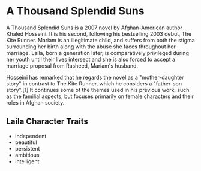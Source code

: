 # A Thousand Splendid Suns

A Thousand Splendid Suns is a 2007 novel by Afghan-American author Khaled Hosseini. It is his second, following his bestselling 2003 debut, The Kite Runner. Mariam is an illegitimate child, and suffers from both the stigma surrounding her birth along with the abuse she faces throughout her marriage. Laila, born a generation later, is comparatively privileged during her youth until their lives intersect and she is also forced to accept a marriage proposal from Rasheed, Mariam's husband.

Hosseini has remarked that he regards the novel as a "mother-daughter story" in contrast to The Kite Runner, which he considers a "father-son story".[1] It continues some of the themes used in his previous work, such as the familial aspects, but focuses primarily on female characters and their roles in Afghan society.

## Laila Character Traits

* independent
* beautiful
* persistent
* ambitious
* intelligent